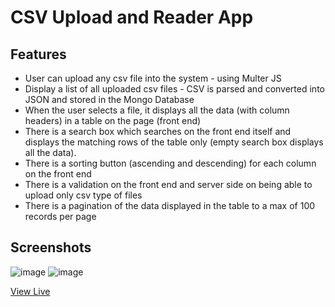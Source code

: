 # CSV Upload and Reader App

## Features

* User can upload any csv file into the system - using Multer JS
* Display a list of all uploaded csv files - CSV is parsed and converted into JSON and stored in the Mongo Database
* When the user selects a file, it displays all the data (with column headers) in a table on the page (front
end)
* There is a search box which searches on the front end itself and displays the matching rows
of the table only (empty search box displays all the data).
* There is a sorting button (ascending and descending) for each column on the front end
* There is a validation on the front end and server side on being able to upload only csv
type of files
* There is a pagination of the data displayed in the table to a max of 100 records per
page


## Screenshots
![image](https://user-images.githubusercontent.com/36923392/202898721-df798693-d4c1-465b-b6c5-de298f4c49ff.png)
![image](https://user-images.githubusercontent.com/36923392/202898732-c2a5e0be-3e73-4ba4-9b07-5f092804b60e.png)

[View Live](https://m-csv-upload.herokuapp.com/)
